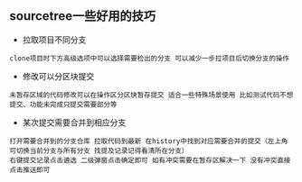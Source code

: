 ## sourcetree一些好用的技巧
* 拉取项目不同分支
```
clone项目时下方高级选项中可以选择需要检出的分支 可以减少一步拉项目后切换分支的操作
```

* 修改可以分区块提交
```
未暂存区域的代码修改可以在操作区分区快暂存提交 适合一些特殊场景使用 比如测试代码不想提交、功能未完成只提交需要部分等
```

* 某次提交需要合并到相应分支
```
打开需要合并到的分支仓库 拉取代码到最新 在history中找到对应需要合并的提交（左上角可切换当前分支与所有分支 找提及记录记得看清所在分支）
右键提交记录点击遴选 二级弹窗点击确定即可 如有冲突需要在暂存区解决一下 没有冲突直接点击推送即可
```